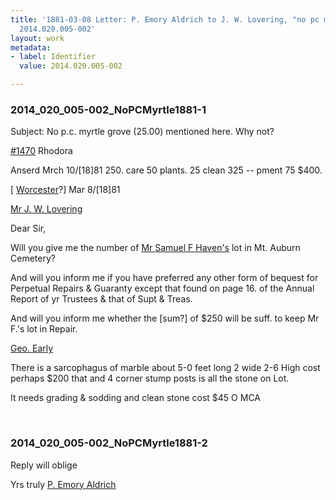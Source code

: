 ```yaml
---
title: '1881-03-08 Letter: P. Emory Aldrich to J. W. Lovering, "no pc myrtle grave",
  2014.020.005-002'
layout: work
metadata:
- label: Identifier
  value: 2014.020.005-002

---
```

<div class="pages">
<div id="page-1484512">
<h3><a name="page-1484512">2014_020_005-002_NoPCMyrtle1881-1</a></h3>
<div class="page-content">
<p>Subject: No p.c. myrtle grove (25.00) mentioned here. Why not?</p>
<p><a href='/pages/subjects/96902' title='Lot 1470'>#1470</a> Rhodora</p>
<p>Anserd <date when='1881-03-10'>Mrch 10/[18]81</date><span class='line-break'> </span>250. care<span class='line-break'> </span>50 plants.<span class='line-break'> </span>25 clean<span class='line-break'> </span>325 --<span class='line-break'> </span>pment 75<span class='line-break'> </span>$400.</p>
<p>[ <a href='/pages/subjects/66040' title='Worcester, MA'>Worcester</a>?]<span class='line-break'> </span><date when='1881-03-08'>Mar 8/[18]81</date></p>
<p><a href='/pages/subjects/58078' title='Lovering, James W.'>Mr J. W. Lovering</a></p>
<p>Dear Sir,</p>
<p>Will you give<span class='line-break'> </span>me the number of <a href='/pages/subjects/96903' title='Haven, Samuel F,'>Mr<span class='line-break'> </span>Samuel F Haven's</a> lot in<span class='line-break'> </span>Mt. Auburn Cemetery?</p>
<p>And will you inform me<span class='line-break'> </span>if you have preferred any other<span class='line-break'> </span>form of bequest for Perpetual<span class='line-break'> </span>Repairs &amp; Guaranty except<span class='line-break'> </span>that found on page 16. of<span class='line-break'> </span>the Annual Report of yr<span class='line-break'> </span>Trustees &amp; that of Supt &amp; Treas.</p>
<p>And will you inform me<span class='line-break'> </span>whether the [sum?] of $250<span class='line-break'> </span>will be suff. to keep Mr F.'s<span class='line-break'> </span>lot in Repair.</p>
<p><a href='/pages/subjects/96904' title='Early, George'>Geo. Early</a></p>
<p>There is a sarcophagus<span class='line-break'> </span>of marble about<span class='line-break'> </span>5-0 feet long 2 wide<span class='line-break'> </span>2-6 High cost perhaps<span class='line-break'> </span>$200 that and 4 corner<span class='line-break'> </span>stump posts is all the<span class='line-break'> </span>stone on Lot.</p>
<p>It needs grading &amp; sodding<span class='line-break'> </span>and clean stone<span class='line-break'> </span>cost $45<span class='line-break'> </span>O MCA</p>
</div>
</div>
<br />
<div id="page-1484513">
<h3><a name="page-1484513">2014_020_005-002_NoPCMyrtle1881-2</a></h3>
<div class="page-content">
<p>Reply will oblige</p>
<p>Yrs truly<span class='line-break'> </span><a href='/pages/subjects/96905' title='Aldrich, P. Emory'>P. Emory Aldrich</a><span class='line-break'> </span></p>
</div>
</div>
<br />
</div>
